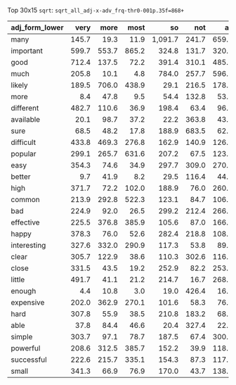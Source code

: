 Top 30x15 `sqrt`: `sqrt_all_adj-x-adv_frq-thr0-001p.35f=868+`

| adj_form_lower   |   very |   more |   most |      so |   not |    as |   too |   really |   much |   pretty |   less |   n't |   even |   also |   quite |
|:-----------------|-------:|-------:|-------:|--------:|------:|------:|------:|---------:|-------:|---------:|-------:|------:|-------:|-------:|--------:|
| many             |  145.7 |   19.3 |   11.9 | 1,091.7 | 241.7 | 659.3 | 671.0 |     22.8 |   14.2 |      7.4 |    7.4 |  24.1 |   72.9 |   33.7 |    15.2 |
| important        |  599.7 |  553.7 |  865.2 |   324.8 | 131.7 | 320.7 | 113.5 |    268.7 |   42.7 |     81.2 |  158.6 |  84.1 |   25.7 |  259.1 |    75.3 |
| good             |  712.4 |  137.5 |   72.2 |   391.4 | 310.1 | 485.1 | 244.3 |    510.2 |  119.8 |    493.7 |   50.4 | 184.9 |   48.3 |  143.2 |   166.2 |
| much             |  205.8 |   10.1 |    4.8 |   784.0 | 257.7 | 596.1 | 763.7 |     55.4 |   16.9 |    240.6 |    4.0 | 117.0 |   31.6 |   20.2 |     9.4 |
| likely           |  189.5 |  706.0 |  438.9 |    29.1 | 216.5 | 178.4 |  34.6 |     21.6 |   16.1 |     36.2 |  373.5 | 133.4 |   29.1 |  129.6 |    86.1 |
| more             |    8.4 |   47.8 |    9.5 |    54.4 | 132.8 |  53.4 |   7.3 |     67.5 |  596.4 |      3.9 |   30.7 |  26.4 |  446.7 |   51.4 |     8.4 |
| different        |  482.7 |  110.6 |   36.9 |   198.4 |  63.4 |  96.4 |  72.1 |     80.9 |  210.4 |     46.3 |   14.1 |  28.2 |   18.7 |   60.9 |   207.8 |
| available        |   20.1 |   98.7 |   37.2 |    22.2 | 363.8 |  43.4 |  16.7 |     23.5 |   31.3 |      5.7 |   44.5 | 144.5 |   47.2 |  338.5 |    10.9 |
| sure             |   68.5 |   48.2 |   17.8 |   188.9 | 683.5 |  62.5 |  93.4 |    141.9 |   18.5 |    290.5 |   48.6 | 304.2 |  122.0 |   45.2 |   190.6 |
| difficult        |  433.8 |  469.3 |  276.8 |   162.9 | 140.9 | 126.7 | 167.1 |    137.0 |   25.3 |     75.2 |   73.9 |  76.0 |   28.0 |   64.8 |   124.5 |
| popular          |  299.1 |  265.7 |  631.6 |   207.2 |  67.5 | 123.4 |  46.4 |     70.9 |   36.1 |     56.7 |   94.0 |  42.3 |   17.3 |   84.7 |   108.2 |
| easy             |  354.3 |   74.6 |   34.9 |   297.7 | 309.0 | 270.6 | 201.2 |    172.0 |   28.6 |    178.3 |   42.8 | 194.0 |   22.8 |   99.7 |   135.1 |
| better           |    9.7 |   41.9 |    8.2 |    29.5 | 116.4 |  44.6 |   5.6 |     42.1 |  543.3 |      4.1 |    9.6 |  42.7 |  372.7 |   53.0 |    13.1 |
| high             |  371.7 |   72.2 |  102.0 |   188.9 |  76.0 | 260.9 | 279.4 |    105.1 |   24.0 |    114.0 |   23.0 |  48.9 |   16.9 |   70.9 |   101.2 |
| common           |  213.9 |  292.8 |  522.3 |   123.1 |  84.7 | 106.7 | 102.2 |     39.1 |   30.3 |     84.8 |  128.5 |  36.7 |   14.9 |   78.9 |   119.7 |
| bad              |  224.9 |   92.0 |   26.5 |   299.2 | 212.4 | 266.0 | 286.6 |    222.4 |   40.9 |    142.8 |   41.8 | 141.3 |   22.6 |   39.0 |    43.0 |
| effective        |  225.5 |  376.8 |  385.9 |   105.6 |  87.0 | 166.8 |  24.3 |     67.3 |   22.6 |     45.6 |  132.1 |  45.8 |   17.4 |   62.8 |    69.1 |
| happy            |  378.3 |   76.0 |   52.6 |   282.4 | 218.8 | 108.7 | 128.2 |    194.8 |   23.4 |    111.8 |   56.0 | 142.0 |   24.6 |   82.0 |   119.2 |
| interesting      |  327.6 |  332.0 |  290.9 |   117.3 |  53.8 |  89.4 |  33.5 |    206.4 |   28.5 |    109.2 |   81.4 |  39.1 |   21.5 |   97.7 |   112.6 |
| clear            |  305.7 |  122.9 |   38.6 |   110.3 | 302.6 | 116.0 |  50.8 |     75.9 |   23.2 |    172.9 |  101.2 | 138.7 |   42.1 |   85.7 |   142.4 |
| close            |  331.5 |   43.5 |   19.2 |   252.9 |  82.2 | 253.5 | 238.1 |    118.4 |   17.3 |    144.2 |   17.5 |  59.7 |  155.7 |   70.1 |    80.0 |
| little           |  491.7 |   41.1 |   21.2 |   214.7 |  16.7 | 268.3 | 247.6 |     41.7 |    8.9 |     90.0 |    7.6 |   7.3 |   24.6 |   10.8 |    16.6 |
| enough           |    4.4 |   10.8 |    3.0 |    19.0 | 426.4 |  16.1 |   3.9 |     42.1 |   10.9 |     40.3 |    5.7 | 280.0 |   44.1 |   20.6 |    81.3 |
| expensive        |  202.0 |  362.9 |  270.1 |   101.6 |  58.3 |  76.4 | 203.2 |     70.4 |   19.6 |     57.4 |  239.5 |  29.8 |   12.1 |   40.9 |    91.6 |
| hard             |  307.8 |   55.9 |   38.5 |   210.8 | 183.2 |  68.2 | 190.5 |    237.9 |   47.6 |    121.5 |   26.1 | 106.9 |   28.7 |   71.0 |    81.2 |
| able             |   37.8 |   84.4 |   46.6 |    20.4 | 327.4 |  22.2 |   6.8 |     56.4 |   15.3 |      5.7 |   88.2 | 242.1 |   84.5 |  168.0 |    39.4 |
| simple           |  303.7 |   97.1 |   78.7 |   187.5 |  67.4 | 300.7 |  81.0 |    113.0 |   16.6 |    167.3 |   21.2 |  40.2 |   25.5 |   39.4 |   144.4 |
| powerful         |  208.6 |  312.5 |  385.7 |   152.2 |  39.9 | 118.9 |  83.3 |     74.7 |   15.1 |     59.6 |   81.0 |  25.4 |   11.4 |   25.2 |    49.9 |
| successful       |  222.6 |  215.7 |  335.1 |   154.3 |  87.3 | 117.3 |  38.7 |     57.5 |   12.9 |     51.0 |   86.5 |  49.3 |   14.8 |   35.2 |    66.8 |
| small            |  341.3 |   66.9 |   76.9 |   170.0 |  43.7 | 138.2 | 270.6 |     84.4 |   15.4 |     84.0 |   11.3 |  22.2 |   45.4 |   31.5 |    94.3 |